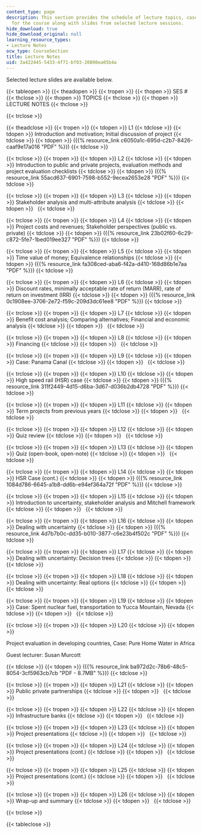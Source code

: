 ```yaml
---
content_type: page
description: This section provides the schedule of lecture topics, cases, and presentations
  for the course along with slides from selected lecture sessions.
hide_download: true
hide_download_original: null
learning_resource_types:
- Lecture Notes
ocw_type: CourseSection
title: Lecture Notes
uid: 3a422445-5433-4f71-bf03-20890ea05b4a
---
```


Selected lecture slides are available below.

{{< tableopen >}}
{{< theadopen >}}
{{< tropen >}}
{{< thopen >}}
SES #
{{< thclose >}}
{{< thopen >}}
TOPICS
{{< thclose >}}
{{< thopen >}}
LECTURE NOTES
{{< thclose >}}

{{< trclose >}}

{{< theadclose >}}
{{< tropen >}}
{{< tdopen >}}
L1
{{< tdclose >}}
{{< tdopen >}}
Introduction and motivation; Initial discussion of project
{{< tdclose >}}
{{< tdopen >}}
({{% resource_link c6050a1c-695d-c2b7-8426-caaf9e17a016 "PDF" %}})
{{< tdclose >}}

{{< trclose >}}
{{< tropen >}}
{{< tdopen >}}
L2
{{< tdclose >}}
{{< tdopen >}}
Introduction to public and private projects, evaluation methods and project evaluation checklists
{{< tdclose >}}
{{< tdopen >}}
({{% resource_link 55acd637-6901-7598-b552-9ecea2653e28 "PDF" %}})
{{< tdclose >}}

{{< trclose >}}
{{< tropen >}}
{{< tdopen >}}
L3
{{< tdclose >}}
{{< tdopen >}}
Stakeholder analysis and multi-attribute analysis
{{< tdclose >}}
{{< tdopen >}}
 
{{< tdclose >}}

{{< trclose >}}
{{< tropen >}}
{{< tdopen >}}
L4
{{< tdclose >}}
{{< tdopen >}}
Project costs and revenues; Stakeholder perspectives (public vs. private)
{{< tdclose >}}
{{< tdopen >}}
({{% resource_link 23b02f60-6c29-c872-5fe7-1bed019ee327 "PDF" %}})
{{< tdclose >}}

{{< trclose >}}
{{< tropen >}}
{{< tdopen >}}
L5
{{< tdclose >}}
{{< tdopen >}}
Time value of money; Equivalence relationships
{{< tdclose >}}
{{< tdopen >}}
({{% resource_link fa308ced-aba6-f42a-d410-168d86b1e7aa "PDF" %}})
{{< tdclose >}}

{{< trclose >}}
{{< tropen >}}
{{< tdopen >}}
L6
{{< tdclose >}}
{{< tdopen >}}
Discount rates, minimally acceptable rate of return (MARR), rate of return on investment (IRR)
{{< tdclose >}}
{{< tdopen >}}
({{% resource_link 0c1908ee-3706-2e72-f59c-209d3dc61ee8 "PDF" %}})
{{< tdclose >}}

{{< trclose >}}
{{< tropen >}}
{{< tdopen >}}
L7
{{< tdclose >}}
{{< tdopen >}}
Benefit cost analysis; Comparing alternatives; Financial and economic analysis
{{< tdclose >}}
{{< tdopen >}}
 
{{< tdclose >}}

{{< trclose >}}
{{< tropen >}}
{{< tdopen >}}
L8
{{< tdclose >}}
{{< tdopen >}}
Financing
{{< tdclose >}}
{{< tdopen >}}
 
{{< tdclose >}}

{{< trclose >}}
{{< tropen >}}
{{< tdopen >}}
L9
{{< tdclose >}}
{{< tdopen >}}
Case: Panama Canal
{{< tdclose >}}
{{< tdopen >}}
 
{{< tdclose >}}

{{< trclose >}}
{{< tropen >}}
{{< tdopen >}}
L10
{{< tdclose >}}
{{< tdopen >}}
High speed rail (HSR) case
{{< tdclose >}}
{{< tdopen >}}
({{% resource_link 311f2449-4d15-d6ba-3d67-d036b2db4728 "PDF" %}})
{{< tdclose >}}

{{< trclose >}}
{{< tropen >}}
{{< tdopen >}}
L11
{{< tdclose >}}
{{< tdopen >}}
Term projects from previous years
{{< tdclose >}}
{{< tdopen >}}
 
{{< tdclose >}}

{{< trclose >}}
{{< tropen >}}
{{< tdopen >}}
L12
{{< tdclose >}}
{{< tdopen >}}
Quiz review
{{< tdclose >}}
{{< tdopen >}}
 
{{< tdclose >}}

{{< trclose >}}
{{< tropen >}}
{{< tdopen >}}
L13
{{< tdclose >}}
{{< tdopen >}}
Quiz (open-book, open-note)
{{< tdclose >}}
{{< tdopen >}}
 
{{< tdclose >}}

{{< trclose >}}
{{< tropen >}}
{{< tdopen >}}
L14
{{< tdclose >}}
{{< tdopen >}}
HSR Case (cont.)
{{< tdclose >}}
{{< tdopen >}}
({{% resource_link 1084d786-6645-a1b8-dd6b-e94ef364a72f "PDF" %}})
{{< tdclose >}}

{{< trclose >}}
{{< tropen >}}
{{< tdopen >}}
L15
{{< tdclose >}}
{{< tdopen >}}
Introduction to uncertainty, stakeholder analysis and Mitchell framework
{{< tdclose >}}
{{< tdopen >}}
 
{{< tdclose >}}

{{< trclose >}}
{{< tropen >}}
{{< tdopen >}}
L16
{{< tdclose >}}
{{< tdopen >}}
Dealing with uncertainty
{{< tdclose >}}
{{< tdopen >}}
({{% resource_link 4d7b7b0c-dd35-b010-3877-c6e23b4f502c "PDF" %}})
{{< tdclose >}}

{{< trclose >}}
{{< tropen >}}
{{< tdopen >}}
L17
{{< tdclose >}}
{{< tdopen >}}
Dealing with uncertainty: Decision trees
{{< tdclose >}}
{{< tdopen >}}
 
{{< tdclose >}}

{{< trclose >}}
{{< tropen >}}
{{< tdopen >}}
L18
{{< tdclose >}}
{{< tdopen >}}
Dealing with uncertainty: Real options
{{< tdclose >}}
{{< tdopen >}}
 
{{< tdclose >}}

{{< trclose >}}
{{< tropen >}}
{{< tdopen >}}
L19
{{< tdclose >}}
{{< tdopen >}}
Case: Spent nuclear fuel, transportation to Yucca Mountain, Nevada
{{< tdclose >}}
{{< tdopen >}}
 
{{< tdclose >}}

{{< trclose >}}
{{< tropen >}}
{{< tdopen >}}
L20
{{< tdclose >}}
{{< tdopen >}}


Project evaluation in developing countries, Case: Pure Home Water in Africa

Guest lecturer: Susan Murcott


{{< tdclose >}}
{{< tdopen >}}
({{% resource_link ba972d2c-78b6-48c5-8054-3cf5963cb7cb "PDF - 8.7MB" %}})
{{< tdclose >}}

{{< trclose >}}
{{< tropen >}}
{{< tdopen >}}
L21
{{< tdclose >}}
{{< tdopen >}}
Public private partnerships
{{< tdclose >}}
{{< tdopen >}}
 
{{< tdclose >}}

{{< trclose >}}
{{< tropen >}}
{{< tdopen >}}
L22
{{< tdclose >}}
{{< tdopen >}}
Infrastructure banks
{{< tdclose >}}
{{< tdopen >}}
 
{{< tdclose >}}

{{< trclose >}}
{{< tropen >}}
{{< tdopen >}}
L23
{{< tdclose >}}
{{< tdopen >}}
Project presentations
{{< tdclose >}}
{{< tdopen >}}
 
{{< tdclose >}}

{{< trclose >}}
{{< tropen >}}
{{< tdopen >}}
L24
{{< tdclose >}}
{{< tdopen >}}
Project presentations (cont.)
{{< tdclose >}}
{{< tdopen >}}
 
{{< tdclose >}}

{{< trclose >}}
{{< tropen >}}
{{< tdopen >}}
L25
{{< tdclose >}}
{{< tdopen >}}
Project presentations (cont.)
{{< tdclose >}}
{{< tdopen >}}
 
{{< tdclose >}}

{{< trclose >}}
{{< tropen >}}
{{< tdopen >}}
L26
{{< tdclose >}}
{{< tdopen >}}
Wrap-up and summary
{{< tdclose >}}
{{< tdopen >}}
 
{{< tdclose >}}

{{< trclose >}}

{{< tableclose >}}